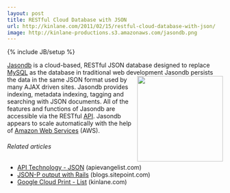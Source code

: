 ```yaml
---
layout: post
title: RESTful Cloud Database with JSON
url: http://kinlane.com/2011/02/15/restful-cloud-database-with-json/
image: http://kinlane-productions.s3.amazonaws.com/jasondb.png
---
```

{% include JB/setup %}
<p>
     <a href="http://rest.jasondb.com/jasondb/jasondb.html" target="_blank">Jasondb</a> is a cloud-based, RESTful JSON database designed to replace <a href="http://www.kinlane.com/category/data-20/">MySQL</a> as the database in traditional web development <a href="http://rest.jasondb.com/jasondb/jasondb.html" target="_blank"><img class="c1" src="http://kinlane-productions.s3.amazonaws.com/jasondb.png" alt="" width="200" align="right" /></a> Jasondb persists the data in the same JSON format used by many AJAX driven sites. Jasondb provides indexing, metadata indexing, tagging and searching with JSON documents. All of the features and functions of Jasondb are accessible via the RESTful <a href="http://www.apievangelist.com/">API</a>. Jasondb appears to scale automatically with the help of <a href="http://www.kinlane.com/category/amazon/amazon-web-services/">Amazon Web Services</a> (AWS).
</p>
<h6 class="zemanta-related-title c2">
     Related articles
</h6>
<ul class="zemanta-article-ul">
     <li class="zemanta-article-ul-li">
          <a href="http://blog.apievangelist.com/2011/01/27/api-technology-json/">API Technology - JSON</a> (apievangelist.com)
     </li>
     <li class="zemanta-article-ul-li">
          <a href="http://blogs.sitepoint.com/2006/10/05/json-p-output-with-rails/">JSON-P output with Rails</a> (blogs.sitepoint.com)
     </li>
     <li class="zemanta-article-ul-li">
          <a href="http://www.kinlane.com/2011/02/google-cloud-print-list/">Google Cloud Print - List</a> (kinlane.com)
     </li>
</ul>